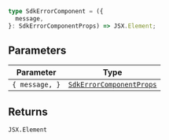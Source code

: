 ```ts
type SdkErrorComponent = ({
  message,
}: SdkErrorComponentProps) => JSX.Element;
```

## Parameters

| Parameter | Type |
| ------ | ------ |
| `{ message, }` | [`SdkErrorComponentProps`](SdkErrorComponentProps.md) |

## Returns

`JSX.Element`
